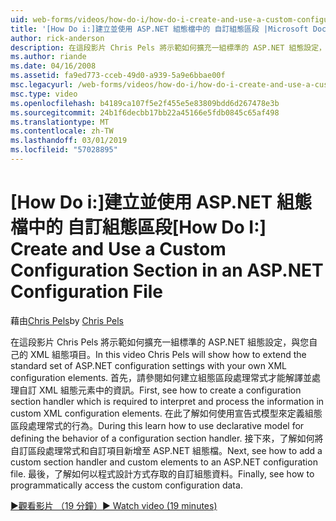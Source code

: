 ```yaml
---
uid: web-forms/videos/how-do-i/how-do-i-create-and-use-a-custom-configuration-section-in-an-aspnet-configuration-file
title: '[How Do i:]建立並使用 ASP.NET 組態檔中的 自訂組態區段 |Microsoft Docs'
author: rick-anderson
description: 在這段影片 Chris Pels 將示範如何擴充一組標準的 ASP.NET 組態設定，與您自己的 XML 組態項目。 首先，請參閱如何...
ms.author: riande
ms.date: 04/16/2008
ms.assetid: fa9ed773-cceb-49d0-a939-5a9e6bbae00f
msc.legacyurl: /web-forms/videos/how-do-i/how-do-i-create-and-use-a-custom-configuration-section-in-an-aspnet-configuration-file
msc.type: video
ms.openlocfilehash: b4189ca107f5e2f455e5e83809bdd6d267478e3b
ms.sourcegitcommit: 24b1f6decbb17bb22a45166e5fdb0845c65af498
ms.translationtype: MT
ms.contentlocale: zh-TW
ms.lasthandoff: 03/01/2019
ms.locfileid: "57028895"
---
```

<a name="how-do-i-create-and-use-a-custom-configuration-section-in-an-aspnet-configuration-file"></a><span data-ttu-id="78438-104">[How Do i:]建立並使用 ASP.NET 組態檔中的 自訂組態區段</span><span class="sxs-lookup"><span data-stu-id="78438-104">[How Do I:] Create and Use a Custom Configuration Section in an ASP.NET Configuration File</span></span>
====================
<span data-ttu-id="78438-105">藉由[Chris Pels](https://twitter.com/chrispels)</span><span class="sxs-lookup"><span data-stu-id="78438-105">by [Chris Pels](https://twitter.com/chrispels)</span></span>

<span data-ttu-id="78438-106">在這段影片 Chris Pels 將示範如何擴充一組標準的 ASP.NET 組態設定，與您自己的 XML 組態項目。</span><span class="sxs-lookup"><span data-stu-id="78438-106">In this video Chris Pels will show how to extend the standard set of ASP.NET configuration settings with your own XML configuration elements.</span></span> <span data-ttu-id="78438-107">首先，請參閱如何建立組態區段處理常式才能解譯並處理自訂 XML 組態元素中的資訊。</span><span class="sxs-lookup"><span data-stu-id="78438-107">First, see how to create a configuration section handler which is required to interpret and process the information in custom XML configuration elements.</span></span> <span data-ttu-id="78438-108">在此了解如何使用宣告式模型來定義組態區段處理常式的行為。</span><span class="sxs-lookup"><span data-stu-id="78438-108">During this learn how to use declarative model for defining the behavior of a configuration section handler.</span></span> <span data-ttu-id="78438-109">接下來，了解如何將自訂區段處理常式和自訂項目新增至 ASP.NET 組態檔。</span><span class="sxs-lookup"><span data-stu-id="78438-109">Next, see how to add a custom section handler and custom elements to an ASP.NET configuration file.</span></span> <span data-ttu-id="78438-110">最後，了解如何以程式設計方式存取的自訂組態資料。</span><span class="sxs-lookup"><span data-stu-id="78438-110">Finally, see how to programmatically access the custom configuration data.</span></span>

[<span data-ttu-id="78438-111">&#9654;觀看影片 （19 分鐘）</span><span class="sxs-lookup"><span data-stu-id="78438-111">&#9654; Watch video (19 minutes)</span></span>](https://channel9.msdn.com/Blogs/ASP-NET-Site-Videos/how-do-i-create-and-use-a-custom-configuration-section-in-an-aspnet-configuration-file)
